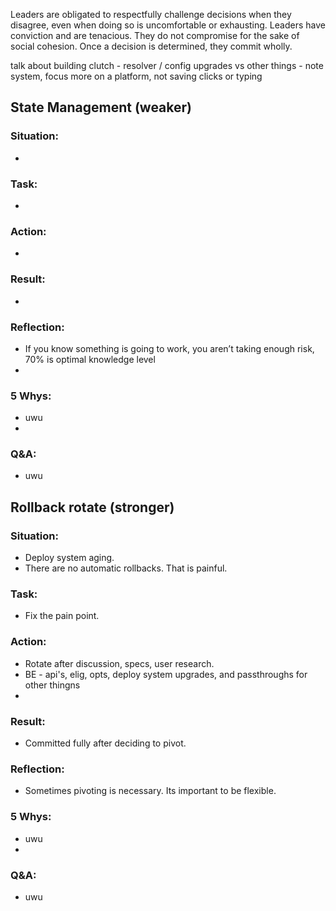 Leaders are obligated to respectfully challenge decisions when they disagree, even when doing so is uncomfortable or exhausting. Leaders have conviction and are tenacious. They do not compromise for the sake of social cohesion. Once a decision is determined, they commit wholly.

talk about building clutch - resolver / config upgrades vs other things - note system, focus more on a platform, not saving clicks or typing

## State Management (weaker)
### Situation:
-
  
### Task:
- 

### Action:
- 

### Result:
- 

### Reflection:
- If you know something is going to work, you aren’t taking enough risk, 70% is optimal knowledge level
- 
### 5 Whys:
- uwu
- 

### Q&A:
- uwu



## Rollback rotate (stronger)
### Situation:
- Deploy system aging.
- There are no automatic rollbacks. That is painful.
  
### Task:
- Fix the pain point.

### Action:
- Rotate after discussion, specs, user research.
- BE - api's, elig, opts, deploy system upgrades, and passthroughs for other thingns
- 

### Result:
- Committed fully after deciding to pivot.

### Reflection:
- Sometimes pivoting is necessary. Its important to be flexible.


### 5 Whys:
- uwu
- 

### Q&A:
- uwu